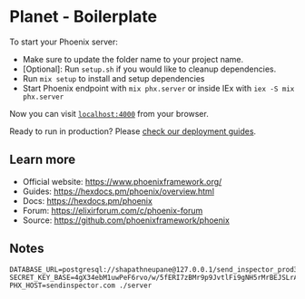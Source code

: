 # Planet - Boilerplate

To start your Phoenix server:

  * Make sure to update the folder name to your project name.
  * [Optional]: Run `setup.sh` if you would like to cleanup dependencies.
  * Run `mix setup` to install and setup dependencies
  * Start Phoenix endpoint with `mix phx.server` or inside IEx with `iex -S mix phx.server`

Now you can visit [`localhost:4000`](http://localhost:4000) from your browser.

Ready to run in production? Please [check our deployment guides](https://hexdocs.pm/phoenix/deployment.html).

## Learn more

  * Official website: https://www.phoenixframework.org/
  * Guides: https://hexdocs.pm/phoenix/overview.html
  * Docs: https://hexdocs.pm/phoenix
  * Forum: https://elixirforum.com/c/phoenix-forum
  * Source: https://github.com/phoenixframework/phoenix

## Notes

```
DATABASE_URL=postgresql://shapathneupane@127.0.0.1/send_inspector_prod3 SECRET_KEY_BASE=4gX34ebM1uwPeF6rvo/w/5fERI7zBMr9p9JvtlFi9gNH5rMrBEJSLrAoJbDwCxPS PHX_HOST=sendinspector.com ./server
```